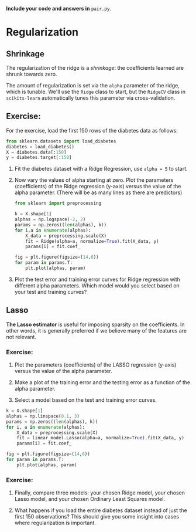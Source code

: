 **Include your code and answers in** `pair.py`.

# Regularization

## Shrinkage

The regularization of the ridge is a *shrinkage*: the coefficients learned are shrunk towards zero.

The amount of regularization is set via the `alpha` parameter of the ridge,
which is tunable. We'll use the `Ridge` class to start, but the `RidgeCV` class
in `scikits-learn` automatically tunes this parameter via cross-validation.

## Exercise:
For the exercise, load the first 150 rows of the diabetes data as follows:

```python
from sklearn.datasets import load_diabetes
diabetes = load_diabetes()
X = diabetes.data[:150]
y = diabetes.target[:150]
```

1. Fit the diabetes dataset with a Ridge Regression, use `alpha = 5` to start.

2. Now vary the values of alpha starting at zero. Plot the parameters (coefficients) of the Ridge regression (y-axis) versus the value of the alpha parameter. (There will be as many lines as there are predictors)

    ```python
    from sklearn import preprocessing
    
    k = X.shape[1]
    alphas = np.logspace(-2, 2)
    params = np.zeros((len(alphas), k))
    for i,a in enumerate(alphas):
        X_data = preprocessing.scale(X)
        fit = Ridge(alpha=a, normalize=True).fit(X_data, y)
        params[i] = fit.coef_

    fig = plt.figure(figsize=(14,6))
    for param in params.T:
        plt.plot(alphas, param)
    ```

3. Plot the test error and training error curves for Ridge regression with different alpha parameters.
   Which model would you select based on your test and training curves?



## Lasso

**The Lasso estimator** is useful for imposing sparsity on the coefficients. In
other words, it is generally preferred if we believe many of the features are
not relevant.

### Exercise:

1. Plot the parameters (coefficients) of the LASSO regression (y-axis) versus the value of the alpha parameter.

2. Make a plot of the training error and the testing error as a function of the alpha parameter.

3. Select a model based on the test and training error curves.


```python
k = X.shape[1]
alphas = np.linspace(0.1, 3)
params = np.zeros((len(alphas), k))
for i, a in enumerate(alphas):
    X_data = preprocessing.scale(X)
    fit = linear_model.Lasso(alpha=a, normalize=True).fit(X_data, y)
    params[i] = fit.coef_

fig = plt.figure(figsize=(14,6))
for param in params.T:
    plt.plot(alphas, param)
```


### Exercise:
1. Finally, compare three models:  your chosen Ridge model, your chosen Lasso model, and your chosen Ordinary Least Squares model.

2. What happens if you load the entire diabetes dataset instead of just the first 150 observations? This should give you some insight into cases where regularization is important.
